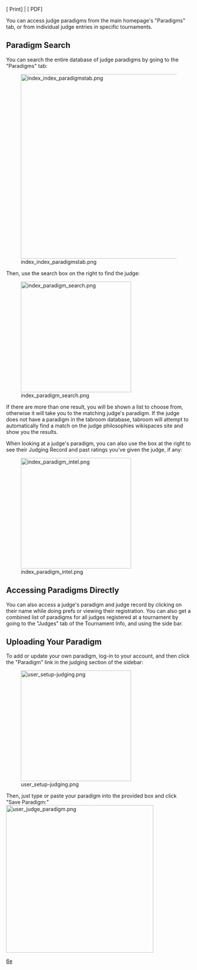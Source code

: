 \[ Print\] \| \[ PDF\]

You can access judge paradigms from the main homepage's "Paradigms" tab,
or from individual judge entries in specific tournaments.

## Paradigm Search

You can search the entire database of judge paradigms by going to the
"Paradigms" tab:

<figure>
<img src="index_index_paradigmstab.png"
title="index_index_paradigmstab.png" width="500" />
<figcaption>index_index_paradigmstab.png</figcaption>
</figure>

Then, use the search box on the right to find the judge:

<figure>
<img src="index_paradigm_search.png" title="index_paradigm_search.png"
width="300" />
<figcaption>index_paradigm_search.png</figcaption>
</figure>

If there are more than one result, you will be shown a list to choose
from, otherwise it will take you to the matching judge's paradigm. If
the judge does not have a paradigm in the tabroom database, tabroom will
attempt to automatically find a match on the judge philosophies
wikispaces site and show you the results.

When looking at a judge's paradigm, you can also use the box at the
right to see their Judging Record and past ratings you've given the
judge, if any:

<figure>
<img src="index_paradigm_intel.png" title="index_paradigm_intel.png"
width="300" />
<figcaption>index_paradigm_intel.png</figcaption>
</figure>

## Accessing Paradigms Directly

You can also access a judge's paradigm and judge record by clicking on
their name while doing prefs or viewing their registration. You can also
get a combined list of paradigms for all judges registered at a
tournament by going to the "Judges" tab of the Tournament Info, and
using the side bar.

## Uploading Your Paradigm

To add or update your own paradigm, log-in to your account, and then
click the "Paradigm" link in the judging section of the sidebar:

<figure>
<img src="user_setup-judging.png" title="user_setup-judging.png"
width="300" />
<figcaption>user_setup-judging.png</figcaption>
</figure>

Then, just type or paste your paradigm into the provided box and click
"Save Paradigm:"
<img src="user_judge_paradigm.png" title="user_judge_paradigm.png"
width="400" alt="user_judge_paradigm.png" />

[6e](Category:Tabroom_Manual "wikilink")